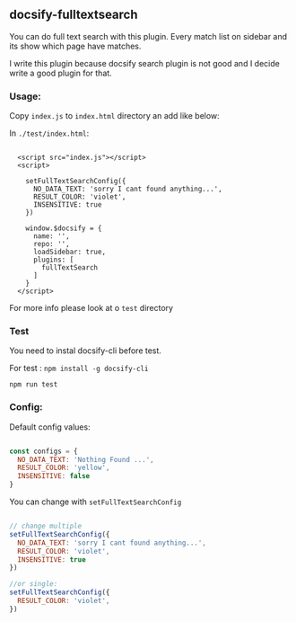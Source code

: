 ## docsify-fulltextsearch

You can do full text search with this plugin.
Every match list on sidebar and its show which page have matches.

I write this plugin because docsify search plugin is not good and I decide write a good plugin for that.

### Usage:
Copy `index.js` to `index.html` directory an add like below: 

In `./test/index.html`:
```javascirpt

  <script src="index.js"></script>
  <script>

    setFullTextSearchConfig({
      NO_DATA_TEXT: 'sorry I cant found anything...',
      RESULT_COLOR: 'violet',
      INSENSITIVE: true
    })
    
    window.$docsify = {
      name: '',
      repo: '',
      loadSidebar: true,
      plugins: [
        fullTextSearch
      ]
    }
  </script>

```

For more info please look at o `test` directory
### Test

You need to instal docsify-cli before test.

For test :
`npm install -g docsify-cli`

`npm run test`  

### Config:

Default config values:

```javascript

const configs = {
  NO_DATA_TEXT: 'Nothing Found ...',
  RESULT_COLOR: 'yellow',
  INSENSITIVE: false
}

```

You can change with `setFullTextSearchConfig`

```javascript

// change multiple
setFullTextSearchConfig({
  NO_DATA_TEXT: 'sorry I cant found anything...',
  RESULT_COLOR: 'violet',
  INSENSITIVE: true
})

//or single: 
setFullTextSearchConfig({
  RESULT_COLOR: 'violet',
})


```


